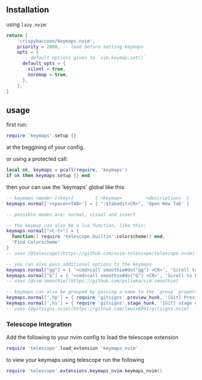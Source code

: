 ## Installation

using `lazy.nvim`:
```lua
return {
    'crispybaccoon/keymaps.nvim',
    priority = 2000, -- load before setting keymaps
    opts = {
      -- default options given to `vim.keymap.set()`
      default_opts = {
        silent = true,
        noremap = true,
      },
    },
}
```

## usage

first run:

```lua
require 'keymaps'.setup {}
```

at the beggining of your config.

or using a protected call:

```lua
local ok, keymaps = pcall(require, 'keymaps')
if ok then keymaps.setup {} end
```

then your can use the 'keymaps' global like this:

```lua
-- keymaps <mode> [<key>]        { <keymap>         <description>  }
keymaps.normal['<space><TAB>'] = { ":$tabedit<CR>", 'Open New Tab' }

-- possible modes are: normal, visual and insert

-- the keymap can also be a lua function, like this:
keymaps.normal["<C-t>"] = {
  function() require 'telescope.builtin'.colorscheme() end,
  'Find Colorscheme'
}
-- uses [@telescope](https://github.com/nvim-telescope/telescope.nvim)

-- you can also pass additional options to the keymaps
keymaps.normal["gg"] = { '<cmd>call smoothie#do("gg") <CR>', 'Scroll to top of file', { overwrite = true } }
keymaps.normal["G"] = { '<cmd>call smoothie#do("G") <CR>', 'Scroll to bottom of file', { overwrite = true } }
-- uses [@vim-smoothie](https://github.com/psliwka/vim-smoothie)

-- keymaps can also be grouped by passing a name to the `group` property:
keymaps.normal[',hp'] = { require 'gitsigns'.preview_hunk, '[Git] Preview Hunk', group = 'Git' }
keymaps.normal[',hs'] = { require 'gitsigns'.stage_hunk, '[Git] stage current hunk', group = 'Git' }
-- uses [@gitsigns.nvim](https://github.com/lewis6991/gitsigns.nvim)
```

### Telescope Integration

Add the following to your nvim config to load the telescope extension
```lua
require 'telescope'.load_extension 'keymaps_nvim'
```

to view your keymaps using telescope run the following
```lua
require 'telescope'.extensions.keymaps_nvim.keymaps_nvim()
```
